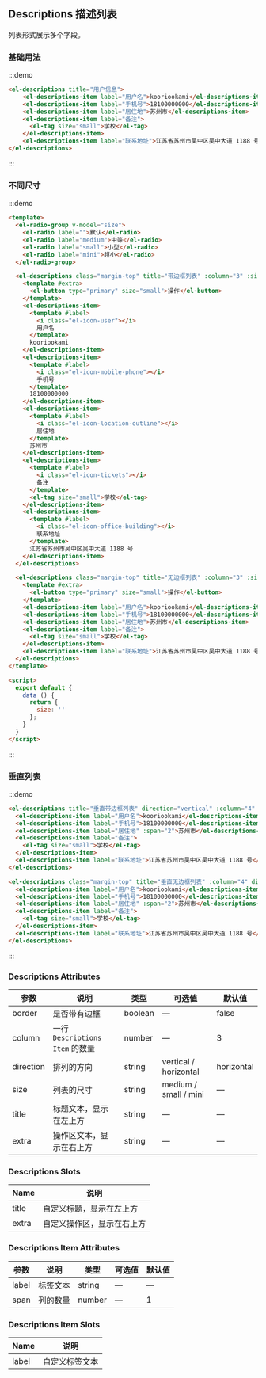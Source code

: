 ## Descriptions 描述列表

列表形式展示多个字段。

### 基础用法

:::demo

```html
<el-descriptions title="用户信息">
    <el-descriptions-item label="用户名">kooriookami</el-descriptions-item>
    <el-descriptions-item label="手机号">18100000000</el-descriptions-item>
    <el-descriptions-item label="居住地">苏州市</el-descriptions-item>
    <el-descriptions-item label="备注">
      <el-tag size="small">学校</el-tag>
    </el-descriptions-item>
    <el-descriptions-item label="联系地址">江苏省苏州市吴中区吴中大道 1188 号</el-descriptions-item>
</el-descriptions>
```
:::

### 不同尺寸

:::demo

```html
<template>
  <el-radio-group v-model="size">
    <el-radio label="">默认</el-radio>
    <el-radio label="medium">中等</el-radio>
    <el-radio label="small">小型</el-radio>
    <el-radio label="mini">超小</el-radio>
  </el-radio-group>

  <el-descriptions class="margin-top" title="带边框列表" :column="3" :size="size" border>
    <template #extra>
      <el-button type="primary" size="small">操作</el-button>
    </template>
    <el-descriptions-item>
      <template #label>
        <i class="el-icon-user"></i>
        用户名
      </template>
      kooriookami
    </el-descriptions-item>
    <el-descriptions-item>
      <template #label>
        <i class="el-icon-mobile-phone"></i>
        手机号
      </template>
      18100000000
    </el-descriptions-item>
    <el-descriptions-item>
      <template #label>
        <i class="el-icon-location-outline"></i>
        居住地
      </template>
      苏州市
    </el-descriptions-item>
    <el-descriptions-item>
      <template #label>
        <i class="el-icon-tickets"></i>
        备注
      </template>
      <el-tag size="small">学校</el-tag>
    </el-descriptions-item>
    <el-descriptions-item>
      <template #label>
        <i class="el-icon-office-building"></i>
        联系地址
      </template>
      江苏省苏州市吴中区吴中大道 1188 号
    </el-descriptions-item>
  </el-descriptions>

  <el-descriptions class="margin-top" title="无边框列表" :column="3" :size="size">
    <template #extra>
      <el-button type="primary" size="small">操作</el-button>
    </template>
    <el-descriptions-item label="用户名">kooriookami</el-descriptions-item>
    <el-descriptions-item label="手机号">18100000000</el-descriptions-item>
    <el-descriptions-item label="居住地">苏州市</el-descriptions-item>
    <el-descriptions-item label="备注">
      <el-tag size="small">学校</el-tag>
    </el-descriptions-item>
    <el-descriptions-item label="联系地址">江苏省苏州市吴中区吴中大道 1188 号</el-descriptions-item>
  </el-descriptions>
</template>

<script>
  export default {
    data () {
      return {
        size: ''
      };
    }
  }
</script>
```
:::

### 垂直列表

:::demo

```html
<el-descriptions title="垂直带边框列表" direction="vertical" :column="4" border>
  <el-descriptions-item label="用户名">kooriookami</el-descriptions-item>
  <el-descriptions-item label="手机号">18100000000</el-descriptions-item>
  <el-descriptions-item label="居住地" :span="2">苏州市</el-descriptions-item>
  <el-descriptions-item label="备注">
    <el-tag size="small">学校</el-tag>
  </el-descriptions-item>
  <el-descriptions-item label="联系地址">江苏省苏州市吴中区吴中大道 1188 号</el-descriptions-item>
</el-descriptions>

<el-descriptions class="margin-top" title="垂直无边框列表" :column="4" direction="vertical">
  <el-descriptions-item label="用户名">kooriookami</el-descriptions-item>
  <el-descriptions-item label="手机号">18100000000</el-descriptions-item>
  <el-descriptions-item label="居住地" :span="2">苏州市</el-descriptions-item>
  <el-descriptions-item label="备注">
    <el-tag size="small">学校</el-tag>
  </el-descriptions-item>
  <el-descriptions-item label="联系地址">江苏省苏州市吴中区吴中大道 1188 号</el-descriptions-item>
</el-descriptions>
```
:::

### Descriptions Attributes
| 参数          | 说明            | 类型            | 可选值                 | 默认值   |
|-------------  |---------------- |---------------- |---------------------- |-------- |
| border        | 是否带有边框         | boolean  |          —             |    false     |
| column        | 一行 `Descriptions Item` 的数量  | number | — |    3  |
| direction     | 排列的方向  | string | vertical / horizontal |    horizontal  |
| size          | 列表的尺寸    | string  |    medium / small / mini  |  — |
| title         | 标题文本，显示在左上方    | string  |    —  |  — |
| extra         | 操作区文本，显示在右上方    | string  |    —  |  — |

### Descriptions Slots

| Name | 说明 |
|------|--------|
| title | 自定义标题，显示在左上方  |
| extra | 自定义操作区，显示在右上方  |

### Descriptions Item Attributes
| 参数          | 说明            | 类型            | 可选值                 | 默认值   |
|-------------  |---------------- |---------------- |---------------------- |-------- |
| label          | 标签文本         | string  |          —             |    —     |
| span          | 列的数量         | number  |          —             |    1     |

### Descriptions Item Slots

| Name | 说明 |
|------|--------|
| label | 自定义标签文本  |
